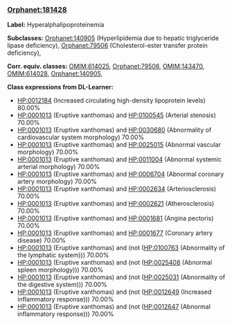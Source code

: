 
### [Orphanet:181428](http://www.orpha.net/ORDO/Orphanet_181428)
**Label:** Hyperalphalipoproteinemia

**Subclasses:** [Orphanet:140905](http://www.orpha.net/ORDO/Orphanet_140905) (Hyperlipidemia due to hepatic triglyceride lipase deficiency), [Orphanet:79506](http://www.orpha.net/ORDO/Orphanet_79506) (Cholesterol-ester transfer protein deficiency), 

**Corr. equiv. classes:** [OMIM:614025](http://purl.obolibrary.org/obo/OMIM_614025), [Orphanet:79506](http://www.orpha.net/ORDO/Orphanet_79506), [OMIM:143470](http://purl.obolibrary.org/obo/OMIM_143470), [OMIM:614028](http://purl.obolibrary.org/obo/OMIM_614028), [Orphanet:140905](http://www.orpha.net/ORDO/Orphanet_140905), 

**Class expressions from DL-Learner:**

- [HP:0012184](http://purl.obolibrary.org/obo/HP_0012184) (Increased circulating high-density lipoprotein levels) 80.00%
- [HP:0001013](http://purl.obolibrary.org/obo/HP_0001013) (Eruptive xanthomas) and [HP:0100545](http://purl.obolibrary.org/obo/HP_0100545) (Arterial stenosis) 70.00%
- [HP:0001013](http://purl.obolibrary.org/obo/HP_0001013) (Eruptive xanthomas) and [HP:0030680](http://purl.obolibrary.org/obo/HP_0030680) (Abnormality of cardiovascular system morphology) 70.00%
- [HP:0001013](http://purl.obolibrary.org/obo/HP_0001013) (Eruptive xanthomas) and [HP:0025015](http://purl.obolibrary.org/obo/HP_0025015) (Abnormal vascular morphology) 70.00%
- [HP:0001013](http://purl.obolibrary.org/obo/HP_0001013) (Eruptive xanthomas) and [HP:0011004](http://purl.obolibrary.org/obo/HP_0011004) (Abnormal systemic arterial morphology) 70.00%
- [HP:0001013](http://purl.obolibrary.org/obo/HP_0001013) (Eruptive xanthomas) and [HP:0006704](http://purl.obolibrary.org/obo/HP_0006704) (Abnormal coronary artery morphology) 70.00%
- [HP:0001013](http://purl.obolibrary.org/obo/HP_0001013) (Eruptive xanthomas) and [HP:0002634](http://purl.obolibrary.org/obo/HP_0002634) (Arteriosclerosis) 70.00%
- [HP:0001013](http://purl.obolibrary.org/obo/HP_0001013) (Eruptive xanthomas) and [HP:0002621](http://purl.obolibrary.org/obo/HP_0002621) (Atherosclerosis) 70.00%
- [HP:0001013](http://purl.obolibrary.org/obo/HP_0001013) (Eruptive xanthomas) and [HP:0001681](http://purl.obolibrary.org/obo/HP_0001681) (Angina pectoris) 70.00%
- [HP:0001013](http://purl.obolibrary.org/obo/HP_0001013) (Eruptive xanthomas) and [HP:0001677](http://purl.obolibrary.org/obo/HP_0001677) (Coronary artery disease) 70.00%
- [HP:0001013](http://purl.obolibrary.org/obo/HP_0001013) (Eruptive xanthomas) and (not ([HP:0100763](http://purl.obolibrary.org/obo/HP_0100763) (Abnormality of the lymphatic system))) 70.00%
- [HP:0001013](http://purl.obolibrary.org/obo/HP_0001013) (Eruptive xanthomas) and (not ([HP:0025408](http://purl.obolibrary.org/obo/HP_0025408) (Abnormal spleen morphology))) 70.00%
- [HP:0001013](http://purl.obolibrary.org/obo/HP_0001013) (Eruptive xanthomas) and (not ([HP:0025031](http://purl.obolibrary.org/obo/HP_0025031) (Abnormality of the digestive system))) 70.00%
- [HP:0001013](http://purl.obolibrary.org/obo/HP_0001013) (Eruptive xanthomas) and (not ([HP:0012649](http://purl.obolibrary.org/obo/HP_0012649) (Increased inflammatory response))) 70.00%
- [HP:0001013](http://purl.obolibrary.org/obo/HP_0001013) (Eruptive xanthomas) and (not ([HP:0012647](http://purl.obolibrary.org/obo/HP_0012647) (Abnormal inflammatory response))) 70.00%


